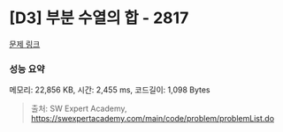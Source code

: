 # [D3] 부분 수열의 합 - 2817 

[문제 링크](https://swexpertacademy.com/main/code/problem/problemDetail.do?contestProbId=AV7IzvG6EksDFAXB) 

### 성능 요약

메모리: 22,856 KB, 시간: 2,455 ms, 코드길이: 1,098 Bytes



> 출처: SW Expert Academy, https://swexpertacademy.com/main/code/problem/problemList.do